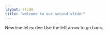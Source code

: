 ```yaml
---
layout: slide
title: "welcome to our second slide!"
---
```

New line lel ex dee
Use the left arrow to go back.
